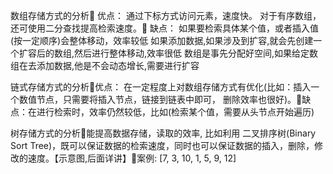 数组存储方式的分析
    优点：
        通过下标方式访问元素，速度快。
        对于有序数组，还可使用二分查找提高检索速度。
    缺点：
        如果要检索具体某个值，或者插入值(按一定顺序)会整体移动，效率较低
        如果添加数据,如果涉及到扩容,就会先创建一个扩容后的数组,然后进行整体移动,效率很低
        数组是事先分配好空间,如果给定数组在去添加数据,他是不会动态增长,需要进行扩容
        
        
        
链式存储方式的分析优点：
    在一定程度上对数组存储方式有优化(比如：插入一个数值节点，只需要将插入节点，链接到链表中即可， 删除效率也很好)。缺点：在进行检索时，效率仍然较低，比如(检索某个值，需要从头节点开始遍历)


树存储方式的分析能提高数据存储，读取的效率,  比如利用 二叉排序树(Binary Sort Tree)，既可以保证数据的检索速度，同时也可以保证数据的插入，删除，修改的速度。【示意图,后面详讲】案例: [7, 3, 10, 1, 5, 9, 12]
